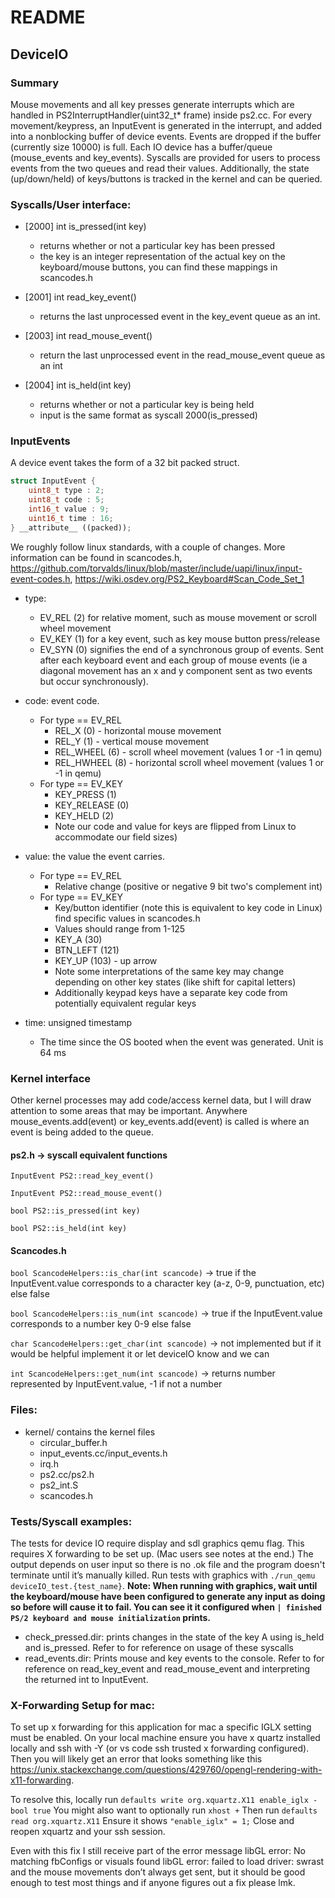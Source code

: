 # README

## DeviceIO 

### Summary
Mouse movements and all key presses generate interrupts which are handled in PS2InterruptHandler(uint32_t* frame) inside ps2.cc. For every movement/keypress, an InputEvent is generated in the interrupt, and added into a nonblocking buffer of device events. Events are dropped if the buffer (currently size 10000) is full. Each IO device has a buffer/queue (mouse_events and key_events). Syscalls are provided for users to process events from the two queues and read their values. Additionally, the state (up/down/held) of keys/buttons  is tracked in the kernel and can be queried.

### Syscalls/User interface:

- [2000] int is_pressed(int key)
    * returns whether or not a particular key has been pressed
    * the key is an integer representation of the actual key on the keyboard/mouse buttons, you can find these mappings in scancodes.h
 
- [2001] int read_key_event()
    * returns the last unprocessed event in the key_event queue as an int. 

- [2003] int read_mouse_event()
    * return the last unprocessed event in the read_mouse_event queue as an int 

- [2004] int is_held(int key)
    * returns whether or not a particular key is being held
    * input is the same format as syscall 2000(is_pressed)

### InputEvents

A device event takes the form of a 32 bit packed struct.
```cpp
struct InputEvent {  
    uint8_t type : 2; 
    uint8_t code : 5;
    int16_t value : 9;
    uint16_t time : 16;
} __attribute__ ((packed));
```
We roughly follow linux standards, with a couple of changes. More information can be found in scancodes.h, https://github.com/torvalds/linux/blob/master/include/uapi/linux/input-event-codes.h, https://wiki.osdev.org/PS2_Keyboard#Scan_Code_Set_1

- type:  
    * EV_REL (2) for relative moment, such as mouse movement or scroll wheel movement
    * EV_KEY (1) for a key event, such as key mouse button press/release 
    * EV_SYN (0) signifies the end of a synchronous group of events. Sent after each keyboard event and each group of mouse events (ie a diagonal movement has an x and y component sent as two events but occur synchronously). 

- code: event code.
    * For type == EV_REL
        * REL_X (0) - horizontal mouse movement 
        * REL_Y (1) - vertical mouse movement   
        * REL_WHEEL (6) - scroll wheel movement (values 1 or -1 in qemu)
        * REL_HWHEEL (8) - horizontal scroll wheel movement (values 1 or -1 in qemu)
    * For type == EV_KEY
        * KEY_PRESS (1)
        * KEY_RELEASE (0)
        * KEY_HELD (2)
        * Note our code and value for keys are flipped from Linux to accommodate our field sizes)

- value: the value the event carries. 
    * For type == EV_REL
        * Relative change (positive or negative 9 bit two's complement int)
    * For type == EV_KEY
        * Key/button identifier (note this is equivalent to key code in Linux) find specific values in scancodes.h
        * Values should range from 1-125
        * KEY_A (30)
        * BTN_LEFT (121)
        * KEY_UP (103) - up arrow
        * Note some interpretations of the same key may change depending on other key states (like shift for capital letters)
        * Additionally keypad keys have a separate key code from potentially equivalent regular keys

- time: unsigned timestamp
    * The time since the OS booted when the event was generated. Unit is 64 ms

### Kernel interface
Other kernel processes may add code/access kernel data, but I will draw attention to some areas that may be important. 
Anywhere mouse_events.add(event) or key_events.add(event) is called is where an event is being added to the queue. 

#### ps2.h -> syscall equivalent functions
```InputEvent PS2::read_key_event()```

```InputEvent PS2::read_mouse_event()```

```bool PS2::is_pressed(int key)```

```bool PS2::is_held(int key)```

#### Scancodes.h
`bool ScancodeHelpers::is_char(int scancode)` -> true if the InputEvent.value corresponds to a character key (a-z, 0-9, punctuation, etc) else false

`bool ScancodeHelpers::is_num(int scancode)` -> true if the InputEvent.value corresponds to a number key 0-9 else false

`char ScancodeHelpers::get_char(int scancode)` -> not implemented but if it would be helpful implement it or let deviceIO know and we can

`int ScancodeHelpers::get_num(int scancode)` -> returns number represented by InputEvent.value, -1 if not a number


### Files:
- kernel/          contains the kernel files
	- circular_buffer.h	
	- input_events.cc/input_events.h
	- irq.h
	- ps2.cc/ps2.h
	- ps2_int.S
	- scancodes.h

### Tests/Syscall examples:
The tests for device IO require display and sdl graphics qemu flag. This requires X forwarding to be set up. (Mac users see notes at the end.) The output depends on user input so there is no .ok file and the program doesn't terminate until it’s manually killed.
Run tests with graphics with `./run_qemu deviceIO_test.{test_name}`.
**Note: When running with graphics, wait until the keyboard/mouse have been configured to generate any input as doing so before will cause it to fail. You can see it it configured when `| finished PS/2 keyboard and mouse initialization` prints.**
- check_pressed.dir: prints changes in the state of the key A using is_held and is_pressed. Refer to for reference on usage of these syscalls
- read_events.dir: Prints mouse and key events to the console. Refer to for reference on read_key_event and read_mouse_event and interpreting the returned int to InputEvent. 


### X-Forwarding Setup for mac:
To set up x forwarding for this application for mac a specific IGLX setting must be enabled. On your local machine ensure you have x quartz installed locally and ssh with -Y (or vs code ssh trusted x forwarding configured). Then you will likely get an error  that looks something like this https://unix.stackexchange.com/questions/429760/opengl-rendering-with-x11-forwarding. 

To resolve this, locally run
`defaults write org.xquartz.X11 enable_iglx -bool true`
You might also want to optionally run
`xhost +`
Then run 
`defaults read org.xquartz.X11`
Ensure it shows `"enable_iglx" = 1;`
Close and reopen xquartz and your ssh session.

Even with this fix I still receive part of the error message 
libGL error: No matching fbConfigs or visuals found libGL error: failed to load driver: swrast
and the mouse movements don’t always get sent, but it should be good enough to test most things and if anyone figures out a fix please lmk. 

